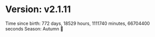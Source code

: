 # Version: v2.1.11
Time since birth: 772 days, 18529 hours, 1111740 minutes, 66704400 seconds
Season: Autumn 🍁
